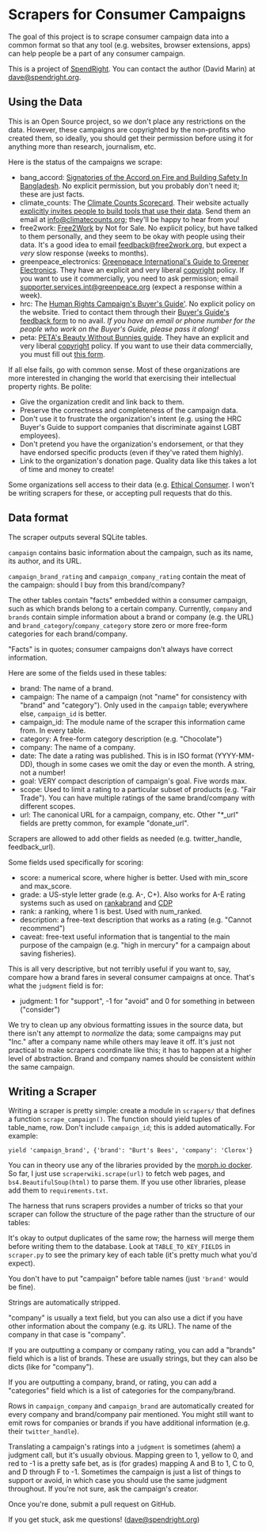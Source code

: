 Scrapers for Consumer Campaigns
===============================

The goal of this project is to scrape consumer campaign data into a common
format so that any tool (e.g. websites, browser extensions, apps) can help
people be a part of any consumer campaign.

This is a project of [SpendRight](http://spendright.org). You can contact
the author (David Marin) at dave@spendright.org.

Using the Data
--------------

This is an Open Source project, so *we* don't place any restrictions on the
data. However, these campaigns are copyrighted by the non-profits who created
them, so ideally, you should get their permission before using it for anything
more than research, journalism, etc.

Here is the status of the campaigns we scrape:

 * bang_accord: [Signatories of the Accord on Fire and Building Safety In
   Bangladesh](http://www.bangladeshaccord.org/signatories/). No explicit
   permission, but you probably don't need it; these are just facts.
 * climate_counts: The [Climate Counts Scorecard](http://climatecounts.org/).
   Their website actually [explicitly invites people to build tools that use
   their data](http://api.climatecounts.org/docs/). Send them an email at
   info@climatecounts.org; they'll be happy to hear from you!
 * free2work: [Free2Work](http://www.free2work.org/) by Not for Sale.
   No explicit policy,
   but have talked to them personally, and they seem to be okay with
   people using their data. It's a good idea to email feedback@free2work.org,
   but expect a *very* slow response (weeks to months).
 * greenpeace_electronics: [Greenpeace International's Guide to Greener
   Electronics](http://www.greenpeace.org/international/en/campaigns/climate-change/cool-it/Campaign-analysis/Guide-to-Greener-Electronics/). They have an
   explicit and very liberal [copyright](http://www.greenpeace.org/international/en/Help/copyright2/) policy. If you want to use it commercially, you need
   to ask permission; email supporter.services.int@greenpeace.org (expect
   a response within a week).
 * hrc: The [Human Rights Campaign's Buyer's Guide'](http://www.hrc.org/apps/buyersguide/). No explicit policy on the website. Tried to contact them through
   their [Buyer's Guide's feedback form](http://www.hrc.org/apps/buyersguide/send-feedback.php) to no avail. *If you have an email or phone number for the people who work on the Buyer's Guide, please pass it along!*
 * peta: [PETA's Beauty Without Bunnies guide](http://features.peta.org/cruelty-free-company-search/index.aspx). They have an explicit and very liberal
   [copyright](http://www.peta.org/about-peta/learn-about-peta/website-policies/) policy. If you want to use their data commercially, you must fill out
   [this form](http://www.petafoundation.org/material_usage.asp).

If all else fails, go with
common sense. Most of these organizations are more interested in changing
the world that exercising their intellectual property rights. Be polite:

 * Give the organization credit and link back to them.
 * Preserve the correctness and completeness of the campaign data.
 * Don't use it to frustrate the organization's intent (e.g. using the
   HRC Buyer's Guide to support companies that discriminate against LGBT
   employees).
 * Don't pretend you have the organization's endorsement, or that they
   have endorsed specific products (even if they've rated them highly).
 * Link to the organization's donation page. Quality data like this takes a lot
   of time and money to create!

Some organizations sell access to their data (e.g. [Ethical Consumer](http://www.ethicalconsumer.org/). I won't be writing scrapers for these, or accepting pull requests that do this.


Data format
-----------

The scraper outputs several SQLite tables.

`campaign` contains basic information about the campaign, such as its
name, its author, and its URL.

`campaign_brand_rating` and `campaign_company_rating` contain the meat of the
campaign: should I buy from this brand/company?

The other tables contain "facts" embedded within a consumer campaign, such
as which brands belong to a certain company. Currently, `company` and `brands`
contain simple information about a brand or company (e.g. the URL) and
`brand_category`/`company_category` store zero or more free-form categories
for each brand/company.

"Facts" is in quotes; consumer campaigns don't always have correct information.

Here are some of the fields used in these tables:

 * brand: The name of a brand.
 * campaign: The name of a campaign (not "name" for consistency with "brand" and "category"). Only used in the `campaign` table; everywhere else, `campaign_id` is better.
 * campaign_id: The module name of the scraper this information came from. In every table.
 * category: A free-form category description (e.g. "Chocolate")
 * company: The name of a company.
 * date: The date a rating was published. This is in ISO format (YYYY-MM-DD), though in some cases we omit the day or even the month. A string, not a number!
 * goal: VERY compact description of campaign's goal. Five words max.
 * scope: Used to limit a rating to a particular subset of products (e.g. "Fair Trade"). You can have multiple ratings of the same brand/company with different scopes.
 * url: The canonical URL for a campaign, company, etc. Other "*_url" fields are pretty common, for example "donate_url".

Scrapers are allowed to add other fields as needed (e.g. twitter_handle,
feedback_url).

Some fields used specifically for scoring:

 * score: a numerical score, where higher is better. Used with min_score and max_score.
 * grade: a US-style letter grade (e.g. A-, C+). Also works for A-E rating systems such as used on [rankabrand](http://rankabrand.org/) and [CDP](https://www.cdp.net/)
 * rank: a ranking, where 1 is best. Used with num_ranked.
 * description: a free-text description that works as a rating (e.g. "Cannot recommend")
 * caveat: free-text useful information that is tangential to the main purpose of the campaign (e.g. "high in mercury" for a campaign about saving fisheries).

This is all very descriptive, but not terribly useful if you want to, say,
compare how a brand fares in several consumer campaigns at once. That's what
the `judgment` field is for:

 * judgment: 1 for "support", -1 for "avoid" and 0 for something in between ("consider")

We try to clean up any obvious formatting issues in the source data, but there
isn't any attempt to *normalize* the data; some campaigns may put "Inc." after
a company name while others may leave it off. It's just not practical to make
scrapers coordinate like this; it has to happen at a higher level of
abstraction. Brand and company names should be
consistent *within* the same campaign.


Writing a Scraper
-----------------

Writing a scraper is pretty simple: create a module in `scrapers/` that
defines a function `scrape_campaign()`. The function should yield tuples
of table_name, row. Don't include `campaign_id`; this is added
automatically. For example:

    yield 'campaign_brand', {'brand': "Burt's Bees', 'company': 'Clorox'}

You can in theory use any of the libraries provided by the [morph.io docker](https://github.com/openaustralia/morph-docker-python). So far, I just use `scraperwiki.scrape(url)` to fetch web pages, and `bs4.BeautifulSoup(html)` to parse them. If you use other libraries, please add them to `requirements.txt`.

The harness that runs scrapers provides a number of tricks so that your
scraper can follow the structure of the page rather than the structure
of our tables:

It's okay to output duplicates of the same row; the harness will merge
them before writing them to the database. Look at `TABLE_TO_KEY_FIELDS`
in `scraper.py` to see the primary key of each table (it's pretty much
what you'd expect).

You don't have to put "campaign" before table names (just `'brand'` would
be fine).

Strings are automatically stripped.

"company" is usually a text field, but you can also use a dict if you
have other information about the company (e.g. its URL). The name of the
company in that case is "company".

If you are outputting a company or company rating, you can add a "brands"
field which is a list of brands. These are usually strings, but they can
also be dicts (like for "company").

If you are outputting a company, brand, or rating, you can add a "categories"
field which is a list of categories for the company/brand.

Rows in `campaign_company` and `campaign_brand` are automatically created
for every company and brand/company pair mentioned. You might still want to
emit rows for companies or brands if you have additional information (e.g.
their `twitter_handle`).

Translating a campaign's ratings into a `judgment` is sometimes (ahem) a
judgment call, but it's usually obvious. Mapping green to 1, yellow to 0, and
red to -1 is a pretty safe bet, as is (for grades) mapping A and B to 1,
C to 0, and D through F to -1. Sometimes the campaign is just a list of things
to support or avoid, in which case you should use the same judgment throughout.
If you're not sure, ask the campaign's creator.

Once you're done, submit a pull request on GitHub.

If you get stuck, ask me questions! (dave@spendright.org)